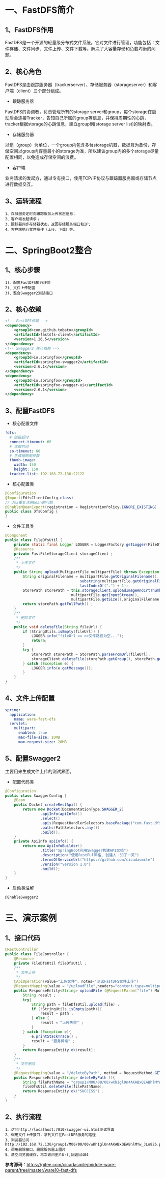# 一、FastDFS简介

## 1、FastDFS作用

FastDFS是一个开源的轻量级分布式文件系统，它对文件进行管理，功能包括：文件存储、文件同步、文件上传、文件下载等，解决了大容量存储和负载均衡的问题。

## 2、核心角色

FastDFS是由跟踪服务器（trackerserver）、存储服务器（storageserver）和客户端（client）三个部分组成。

- 跟踪服务器

FastDFS的协调者，负责管理所有的storage server和group，每个storage在启动后会连接Tracker，告知自己所属的group等信息，并保持周期性的心跳，tracker根据storage的心跳信息，建立group到[storage server list]的映射表。

- 存储服务器

以组（group）为单位，一个group内包含多台storage机器，数据互为备份，存储空间以group内容量最小的storage为准，所以建议group内的多个storage尽量配置相同，以免造成存储空间的浪费。

- 客户端

业务请求的发起方，通过专有接口，使用TCP/IP协议与跟踪器服务器或存储节点进行数据交互。

## 3、运转流程

```
1、存储服务定时向跟踪服务上传状态信息；
2、客户端发起请求；
3、跟踪器同步存储器状态，返回存储服务端口和IP;
4、客户端执行文件操作（上传，下载）等。
```

# 二、SpringBoot2整合

## 1、核心步骤

```
1)、配置FastDFS执行环境
2)、文件上传配置
3)、整合Swagger2测试接口
```
## 2、核心依赖

```xml
<!-- FastDFS依赖 -->
<dependency>
    <groupId>com.github.tobato</groupId>
    <artifactId>fastdfs-client</artifactId>
    <version>1.26.5</version>
</dependency>
<!-- Swagger2 核心依赖 -->
<dependency>
    <groupId>io.springfox</groupId>
    <artifactId>springfox-swagger2</artifactId>
    <version>2.6.1</version>
</dependency>
<dependency>
    <groupId>io.springfox</groupId>
    <artifactId>springfox-swagger-ui</artifactId>
    <version>2.6.1</version>
</dependency>
```

## 3、配置FastDFS

- 核心配置文件

```yaml
fdfs:
  # 链接超时
  connect-timeout: 60
  # 读取时间
  so-timeout: 60
  # 生成缩略图参数
  thumb-image:
    width: 150
    height: 150
  tracker-list: 192.168.72.130:22122
```

- 核心配置类

```java
@Configuration
@Import(FdfsClientConfig.class)
// Jmx重复注册bean的问题
@EnableMBeanExport(registration = RegistrationPolicy.IGNORE_EXISTING)
public class DfsConfig {
}
```

- 文件工具类

```java
@Component
public class FileDfsUtil {
    private static final Logger LOGGER = LoggerFactory.getLogger(FileDfsUtil.class);
    @Resource
    private FastFileStorageClient storageClient ;
    /**
     * 上传文件
     */
    public String upload(MultipartFile multipartFile) throws Exception{
        String originalFilename = multipartFile.getOriginalFilename().
                                  substring(multipartFile.getOriginalFilename().
                                  lastIndexOf(".") + 1);
        StorePath storePath = this.storageClient.uploadImageAndCrtThumbImage(
                              multipartFile.getInputStream(),
                              multipartFile.getSize(),originalFilename , null);
        return storePath.getFullPath() ;
    }
    /**
     * 删除文件
     */
    public void deleteFile(String fileUrl) {
        if (StringUtils.isEmpty(fileUrl)) {
            LOGGER.info("fileUrl == >>文件路径为空...");
            return;
        }
        try {
            StorePath storePath = StorePath.parseFromUrl(fileUrl);
            storageClient.deleteFile(storePath.getGroup(), storePath.getPath());
        } catch (Exception e) {
            LOGGER.info(e.getMessage());
        }
    }
}
```

## 4、文件上传配置

```yaml
spring:
  application:
    name: ware-fast-dfs
  servlet:
    multipart:
      enabled: true
      max-file-size: 10MB
      max-request-size: 20MB
```

## 5、配置Swagger2

主要用来生成文件上传的测试界面。

- 配置代码类

```java
@Configuration
public class SwaggerConfig {
    @Bean
    public Docket createRestApi() {
        return new Docket(DocumentationType.SWAGGER_2)
                .apiInfo(apiInfo())
                .select()
                .apis(RequestHandlerSelectors.basePackage("com.fast.dfs"))
                .paths(PathSelectors.any())
                .build();
    }
    private ApiInfo apiInfo() {
        return new ApiInfoBuilder()
                .title("SpringBoot利用Swagger构建API文档")
                .description("使用RestFul风格, 创建人：知了一笑")
                .termsOfServiceUrl("https://github.com/cicadasmile")
                .version("version 1.0")
                .build();
    }
}
```

- 启动类注解

```
@EnableSwagger2
```

# 三、演示案例

## 1、接口代码

```java
@RestController
public class FileController {
    @Resource
    private FileDfsUtil fileDfsUtil ;
    /**
     * 文件上传
     */
    @ApiOperation(value="上传文件", notes="测试FastDFS文件上传")
    @RequestMapping(value = "/uploadFile",headers="content-type=multipart/form-data", method = RequestMethod.POST)
    public ResponseEntity<String> uploadFile (@RequestParam("file") MultipartFile file){
        String result ;
        try{
            String path = fileDfsUtil.upload(file) ;
            if (!StringUtils.isEmpty(path)){
                result = path ;
            } else {
                result = "上传失败" ;
            }
        } catch (Exception e){
            e.printStackTrace() ;
            result = "服务异常" ;
        }
        return ResponseEntity.ok(result);
    }
    /**
     * 文件删除
     */
    @RequestMapping(value = "/deleteByPath", method = RequestMethod.GET)
    public ResponseEntity<String> deleteByPath (){
        String filePathName = "group1/M00/00/00/wKhIgl0n4AKABxQEABhlMYw_3Lo825.png" ;
        fileDfsUtil.deleteFile(filePathName);
        return ResponseEntity.ok("SUCCESS") ;
    }
}
```

## 2、执行流程

```
1、访问http://localhost:7010/swagger-ui.html测试界面
2、调用文件上传接口，拿到文件在FastDFS服务的路径
3、浏览器访问：http://192.168.72.130/group1/M00/00/00/wKhIgl0n4AKABxQEABhlMYw_3Lo825.png
4、调用删除接口，删除服务器上图片
5、清空浏览器缓存，再次访问图片Url,回返回404
```

**参考源码**：https://gitee.com/cicadasmile/middle-ware-parent/tree/master/ware10-fast-dfs
